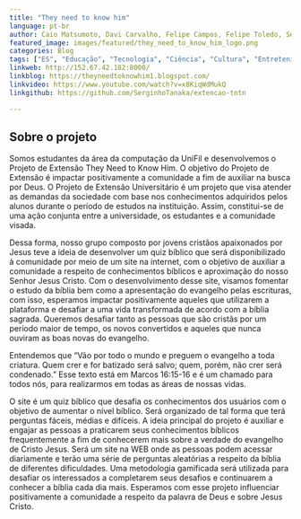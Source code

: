 ```yaml
---
title: "They need to know him"
language: pt-br
author: Caio Matsumoto, Davi Carvalho, Felipe Campos, Felipe Toledo, Sergio Tanaka
featured_image: images/featured/they_need_to_know_him_logo.png
categories: Blog
tags: ["ES", "Educação", "Tecnologia", "Ciência", "Cultura", "Entretenimento", "Quiz", "Bíblia", "Jesus"] 
linkweb: http://152.67.42.182:8000/
linkblog: https://theyneedtoknowhim1.blogspot.com/
linkvideo: https://www.youtube.com/watch?v=x8KiqWdMukQ
linkgithub: https://github.com/SerginhoTanaka/extencao-tntn

---
```


## Sobre o projeto

Somos estudantes da área da computação da UniFil e desenvolvemos o Projeto de Extensão They Need to Know Him. O objetivo do Projeto de Extensão é impactar positivamente a comunidade a fim de auxiliar na busca por Deus. O Projeto de Extensão Universitário é um projeto que visa atender as demandas da sociedade com base nos conhecimentos adquiridos pelos alunos durante o período de estudos na instituição. Assim, constitui-se de uma ação conjunta entre a universidade, os estudantes e a comunidade visada.

Dessa forma, nosso grupo composto por jovens cristãos apaixonados por Jesus teve a ideia de desenvolver um quiz bíblico que será disponibilizado à comunidade por meio de um site na internet, com o objetivo de auxiliar a comunidade a respeito de conhecimentos bíblicos e aproximação do nosso Senhor Jesus Cristo. Com o desenvolvimento desse site, visamos fomentar o estudo da bíblia bem como a apresentação do evangelho pelas escrituras, com isso, esperamos impactar positivamente aqueles que utilizarem a plataforma e desafiar a uma vida transformada de acordo com a bíblia sagrada. Queremos desafiar tanto as pessoas que são cristãs por um período maior de tempo, os novos convertidos e aqueles que nunca ouviram as boas novas do evangelho.

Entendemos que “Vão por todo o mundo e preguem o evangelho a toda criatura. Quem crer e for batizado será salvo; quem, porém, não crer será condenado.” Esse texto está em Marcos 16:15-16 e é um chamado para todos nós, para realizarmos em todas as áreas de nossas vidas.

O site é um quiz bíblico que desafia os conhecimentos dos usuários com o objetivo de aumentar o nível bíblico. Será organizado de tal forma que terá perguntas fáceis, médias e difíceis. A ideia principal do projeto é auxiliar e engajar as pessoas a praticarem seus conhecimentos bíblicos frequentemente a fim de conhecerem mais sobre a verdade do evangelho de Cristo Jesus. Será um site na WEB onde as pessoas podem acessar diariamente e terão uma série de perguntas aleatórias a respeito da bíblia de diferentes dificuldades. Uma metodologia gamificada será utilizada para desafiar os interessados a completarem seus desafios e continuarem a conhecer a bíblia cada dia mais. Esperamos com esse projeto influenciar positivamente a comunidade a respeito da palavra de Deus e sobre Jesus Cristo.

